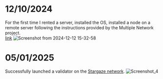# 12/10/2024

For the first time I rented a server, installed the OS, installed a node on a remote server following the instructions provided by the Multiple Network project.  
[link](https://multiple-network.gitbook.io/multiple-network-gitbook/multiple-node-participation-guide/for-linux-users)
![Screenshot from 2024-12-12 15-32-58](https://github.com/user-attachments/assets/6fa33ce5-1a52-49a0-a31d-5a33a38739dc)

# 05/01/2025

Successfully launched a validator on the [Stargaze network](https://www.mintscan.io/stargaze/validators/starsvaloper1ghrj4utqa849kxfkcau4mwt8s0txgrt99ddgyz?sector=power-events).
![Screenshot_4](https://github.com/user-attachments/assets/294be9a9-c10d-4a68-a536-0a1a59f0e7a3)
